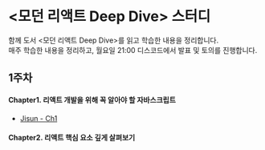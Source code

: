 # <모던 리액트 Deep Dive> 스터디

함께 도서 <모던 리액트 Deep Dive>를 읽고 학습한 내용을 정리합니다.<br/>
매주 학습한 내용을 정리하고, 월요일 21:00 디스코드에서 발표 및 토의를 진행합니다.

## 1주차

#### Chapter1. 리액트 개발을 위해 꼭 알아야 할 자바스크립트
- [Jisun - Ch1]()

#### Chapter2. 리액트 핵심 요소 깊게 살펴보기
